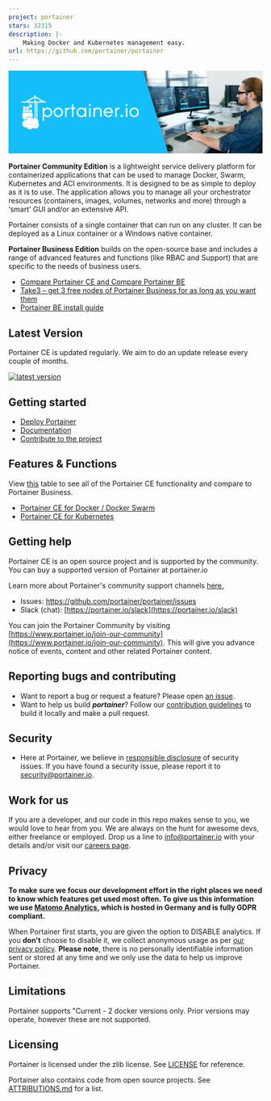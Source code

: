 ```yaml
---
project: portainer
stars: 32315
description: |-
    Making Docker and Kubernetes management easy.
url: https://github.com/portainer/portainer
---
```


<p align="center">
  <img title="portainer" src='https://github.com/portainer/portainer/blob/develop/app/assets/images/portainer-github-banner.png?raw=true' />
</p>

**Portainer Community Edition** is a lightweight service delivery platform for containerized applications that can be used to manage Docker, Swarm, Kubernetes and ACI environments. It is designed to be as simple to deploy as it is to use. The application allows you to manage all your orchestrator resources (containers, images, volumes, networks and more) through a ‘smart’ GUI and/or an extensive API.

Portainer consists of a single container that can run on any cluster. It can be deployed as a Linux container or a Windows native container.

**Portainer Business Edition** builds on the open-source base and includes a range of advanced features and functions (like RBAC and Support) that are specific to the needs of business users.

- [Compare Portainer CE and Compare Portainer BE](https://portainer.io/products)
- [Take3 – get 3 free nodes of Portainer Business for as long as you want them](https://www.portainer.io/take-3)
- [Portainer BE install guide](https://install.portainer.io)

## Latest Version

Portainer CE is updated regularly. We aim to do an update release every couple of months.

[![latest version](https://img.shields.io/github/v/release/portainer/portainer?color=%2344cc11&label=Latest%20release&style=for-the-badge)](https://github.com/portainer/portainer/releases/latest)

## Getting started

- [Deploy Portainer](https://docs.portainer.io/start/install)
- [Documentation](https://docs.portainer.io)
- [Contribute to the project](https://docs.portainer.io/contribute/contribute)

## Features & Functions

View [this](https://www.portainer.io/products) table to see all of the Portainer CE functionality and compare to Portainer Business.

- [Portainer CE for Docker / Docker Swarm](https://www.portainer.io/solutions/docker)
- [Portainer CE for Kubernetes](https://www.portainer.io/solutions/kubernetes-ui)

## Getting help

Portainer CE is an open source project and is supported by the community. You can buy a supported version of Portainer at portainer.io

Learn more about Portainer's community support channels [here.](https://www.portainer.io/get-support-for-portainer)

- Issues: https://github.com/portainer/portainer/issues
- Slack (chat): [https://portainer.io/slack](https://portainer.io/slack)

You can join the Portainer Community by visiting [https://www.portainer.io/join-our-community](https://www.portainer.io/join-our-community). This will give you advance notice of events, content and other related Portainer content.

## Reporting bugs and contributing

- Want to report a bug or request a feature? Please open [an issue](https://github.com/portainer/portainer/issues/new).
- Want to help us build **_portainer_**? Follow our [contribution guidelines](https://docs.portainer.io/contribute/contribute) to build it locally and make a pull request.

## Security

- Here at Portainer, we believe in [responsible disclosure](https://en.wikipedia.org/wiki/Responsible_disclosure) of security issues. If you have found a security issue, please report it to <security@portainer.io>.

## Work for us

If you are a developer, and our code in this repo makes sense to you, we would love to hear from you. We are always on the hunt for awesome devs, either freelance or employed. Drop us a line to info@portainer.io with your details and/or visit our [careers page](https://portainer.io/careers).

## Privacy

**To make sure we focus our development effort in the right places we need to know which features get used most often. To give us this information we use [Matomo Analytics](https://matomo.org/), which is hosted in Germany and is fully GDPR compliant.**

When Portainer first starts, you are given the option to DISABLE analytics. If you **don't** choose to disable it, we collect anonymous usage as per [our privacy policy](https://www.portainer.io/privacy-policy). **Please note**, there is no personally identifiable information sent or stored at any time and we only use the data to help us improve Portainer.

## Limitations

Portainer supports "Current - 2 docker versions only. Prior versions may operate, however these are not supported.

## Licensing

Portainer is licensed under the zlib license. See [LICENSE](./LICENSE) for reference.

Portainer also contains code from open source projects. See [ATTRIBUTIONS.md](./ATTRIBUTIONS.md) for a list.

